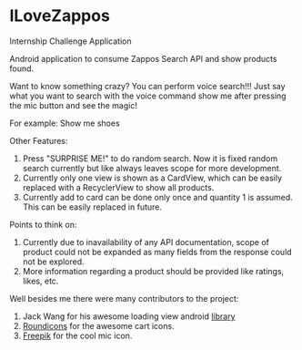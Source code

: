 # ILoveZappos
Internship Challenge Application

Android application to consume Zappos Search API and show products found.

Want to know something crazy?
You can perform voice search!!! 
Just say what you want to search with the voice command show me after pressing the mic button and see the magic!

For example:
Show me shoes

Other Features:
1. Press "SURPRISE ME!" to do random search. Now it is fixed random search currently but like always leaves scope for more development.
2. Currently only one view is shown as a CardView, which can be easily replaced with a RecyclerView to show all products.
3. Currently add to card can be done only once and quantity 1 is assumed. This can be easily replaced in future.

Points to think on:
1. Currently due to inavailability of any API documentation, scope of product could not be expanded as many fields from the response could not be explored.
2. More information regarding a product should be provided like ratings, likes, etc.

Well besides me there were many contributors to the project:
1. Jack Wang for his awesome loading view android [library](https://github.com/81813780/AVLoadingIndicatorView)
2. [Roundicons](http://www.flaticon.com/authors/roundicons) for the awesome cart icons.
3. [Freepik](http://www.flaticon.com/authors/freepik) for the cool mic icon.
